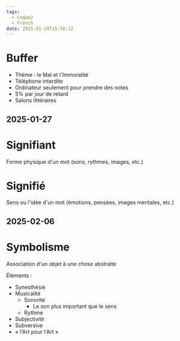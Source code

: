 ```yaml
---
tags:
  - Cegep2
  - French
date: 2025-01-20T15:56:12
---
```


# Buffer

- Thème : le Mal et l'Immoralité
- Téléphone interdite
- Ordinateur seulement pour prendre des notes
- 5% par jour de retard
- Salons littéraires

## 2025-01-27

# Signifiant

Forme physique d'un mot (sons, rythmes, images, etc.)

# Signifié

Sens ou l'idée d'un mot (émotions, pensées, images mentales, etc.)

## 2025-02-06

# Symbolisme

Association d'un objet à une chose abstraite

Éléments :

- Synesthésie
- Musicalité
	- Sonorité
		- Le son plus important que le sens
	- Rythme
- Subjectivité
- Subversive
- « l'Art pour l'Art »